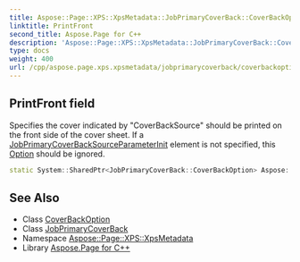 ```yaml
---
title: Aspose::Page::XPS::XpsMetadata::JobPrimaryCoverBack::CoverBackOption::PrintFront field
linktitle: PrintFront
second_title: Aspose.Page for C++
description: 'Aspose::Page::XPS::XpsMetadata::JobPrimaryCoverBack::CoverBackOption::PrintFront field. Specifies the cover indicated by "CoverBackSource" should be printed on the front side of the cover sheet. If a JobPrimaryCoverBackSourceParameterInit element is not specified, this Option should be ignored in C++.'
type: docs
weight: 400
url: /cpp/aspose.page.xps.xpsmetadata/jobprimarycoverback/coverbackoption/printfront/
---
```

## PrintFront field


Specifies the cover indicated by "CoverBackSource" should be printed on the front side of the cover sheet. If a [JobPrimaryCoverBackSource](../../../jobprimarycoverbacksource/)[ParameterInit](../../../parameterinit/) element is not specified, this [Option](../../../option/) should be ignored.

```cpp
static System::SharedPtr<JobPrimaryCoverBack::CoverBackOption> Aspose::Page::XPS::XpsMetadata::JobPrimaryCoverBack::CoverBackOption::PrintFront
```

## See Also

* Class [CoverBackOption](../)
* Class [JobPrimaryCoverBack](../../)
* Namespace [Aspose::Page::XPS::XpsMetadata](../../../)
* Library [Aspose.Page for C++](../../../../)
